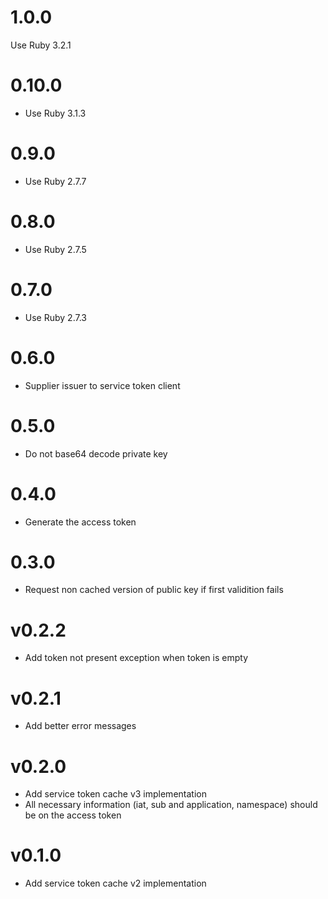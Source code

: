 # 1.0.0
Use Ruby 3.2.1
# 0.10.0
* Use Ruby 3.1.3
# 0.9.0
* Use Ruby 2.7.7

# 0.8.0
* Use Ruby 2.7.5

# 0.7.0
* Use Ruby 2.7.3

# 0.6.0
* Supplier issuer to service token client

# 0.5.0
* Do not base64 decode private key

# 0.4.0
* Generate the access token

# 0.3.0
* Request non cached version of public key if first validition fails

# v0.2.2
* Add token not present exception when token is empty

# v0.2.1
* Add better error messages

# v0.2.0

* Add service token cache v3 implementation
* All necessary information (iat, sub and application, namespace) should be on
  the access token

# v0.1.0

* Add service token cache v2 implementation

